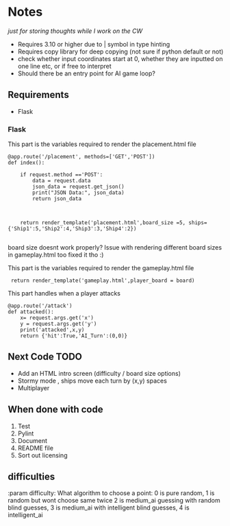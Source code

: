 # Notes
_just for storing thoughts while I work on the CW_

- Requires 3.10 or higher due to | symbol in type hinting
- Requires copy library for deep copying (not sure if python default or not)
- check whether input coordinates start at 0, whether they are inputted on one line etc, or if free to interpret
- Should there be an entry point for AI game loop?

## Requirements
- Flask


### Flask 

This part is the variables required to render the placement.html file
```
@app.route('/placement', methods=['GET','POST'])
def index():

    if request.method =='POST':
        data = request.data
        json_data = request.get_json()
        print("JSON Data:", json_data)
        return json_data

  

    return render_template('placement.html',board_size =5, ships= {'Ship1':5,'Ship2':4,'Ship3':3,'Ship4':2})


```
board size doesnt work properly?
Issue with rendering different board sizes in gameplay.html too fixed it tho :)

This part is the variables required to render the gameplay.html file
```
 return render_template('gameplay.html',player_board = board)
```


This part handles when a player attacks
```
@app.route('/attack')
def attacked():
    x= request.args.get('x')
    y = request.args.get('y')
    print('attacked',x,y)
    return {'hit':True,'AI_Turn':(0,0)}
```

## Next Code TODO
- Add an HTML intro screen (difficulty / board size options)
- Stormy mode , ships move each turn by (x,y) spaces
- Multiplayer

##  When done with code
1. Test
2. Pylint 
3. Document
4. README file 
5. Sort out licensing


## difficulties
:param difficulty: What algorithm to choose a point: 0 is pure random, 1 is random but wont choose same twice
       2 is medium_ai guessing with random blind guesses, 3 is medium_ai with intelligent blind guesses, 4 is intelligent_ai